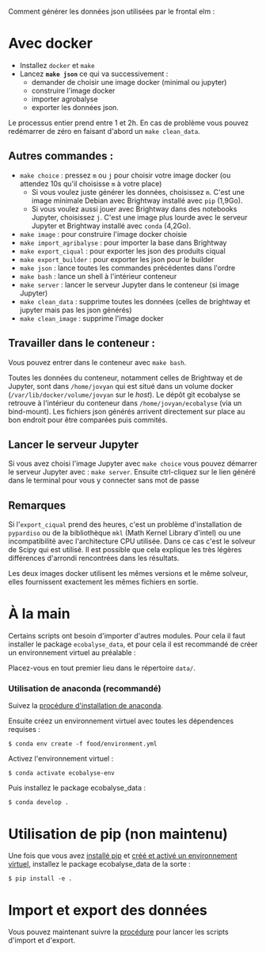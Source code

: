 Comment générer les données json utilisées par le frontal elm :

# Avec docker

* Installez `docker` et `make`
* Lancez **`make json`** ce qui va successivement :
    * demander de choisir une image docker (minimal ou jupyter)
    * construire l'image docker
    * importer agrobalyse
    * exporter les données json.

Le processus entier prend entre 1 et 2h.
En cas de problème vous pouvez redémarrer de zéro en faisant d'abord un `make clean_data`.

## Autres commandes :

* `make choice` : pressez `m` ou `j` pour choisir votre image docker (ou
  attendez 10s qu'il choisisse `m` à votre place)
    * Si vous voulez juste générer les données, choisissez `m`. C'est une image
      minimale Debian avec Brightway installé avec `pip` (1,9Go).
    * Si vous voulez aussi jouer avec Brightway dans des notebooks Jupyter,
      choisissez `j`. C'est une image plus lourde avec le serveur Jupyter et
      Brightway installé avec `conda` (4,2Go).
* `make image` : pour construire l'image docker choisie
* `make import_agribalyse` : pour importer la base dans Brightway
* `make export_ciqual` : pour exporter les json des produits ciqual
* `make export_builder` : pour exporter les json pour le builder
* `make json` : lance toutes les commandes précédentes dans l'ordre
* `make bash` : lance un shell à l'intérieur conteneur
* `make server` : lancer le serveur Jupyter dans le conteneur (si image Jupyter)
* `make clean_data` : supprime toutes les données (celles de brightway et
  jupyter mais pas les json générés)
* `make clean_image` : supprime l'image docker

## Travailler dans le conteneur :

Vous pouvez entrer dans le conteneur avec `make bash`.

Toutes les données du conteneur, notamment celles de Brightway et de Jupyter,
sont dans `/home/jovyan` qui est situé dans un volume docker
(`/var/lib/docker/volume/jovyan` sur le *host*).  Le dépôt git ecobalyse se
retrouve à l'intérieur du conteneur dans `/home/jovyan/ecobalyse` (via un
bind-mount).  Les fichiers json générés arrivent directement sur place au bon
endroit pour être comparées puis commités.

## Lancer le serveur Jupyter

Si vous avez choisi l'image Jupyter avec `make choice` vous pouvez démarrer le
serveur Jupyter avec : `make server`. Ensuite ctrl-cliquez sur le lien généré dans
le terminal pour vous y connecter sans mot de passe

## Remarques

Si l'`export_ciqual` prend des heures, c'est un problème d'installation de
`pypardiso` ou de la bibliothèque `mkl` (Math Kernel Library d'intel) ou une
incompatibilité avec l'architecture CPU utilisée. Dans ce cas c'est le solveur
de Scipy qui est utilisé. Il est possible que cela explique les très légères
différences d'arrondi rencontrées dans les résultats.

Les deux images docker utilisent les mêmes versions et le même solveur, elles fournissent exactement les mêmes fichiers en sortie.


# À la main

Certains scripts ont besoin d'importer d'autres modules. Pour cela il faut
installer le package `ecobalyse_data`, et pour cela il est recommandé de créer un
environnement virtuel au préalable :

Placez-vous en tout premier lieu dans le répertoire `data/`.

### Utilisation de anaconda (recommandé)

Suivez la [procédure d'installation de anaconda](https://docs.conda.io/projects/conda/en/latest/user-guide/install/index.html).

Ensuite créez un environnement virtuel avec toutes les dépendences requises :

    $ conda env create -f food/environment.yml

Activez l'environnement virtuel :

    $ conda activate ecobalyse-env

Puis installez le package ecobalyse_data :

    $ conda develop .

# Utilisation de pip (non maintenu)

Une fois que vous avez [installé
pip](https://pip.pypa.io/en/stable/installation/) et [créé et activé un
environnement
virtuel](https://packaging.python.org/en/latest/tutorials/installing-packages/#creating-and-using-virtual-environments),
installez le package ecobalyse_data de la sorte :

    $ pip install -e .

# Import et export des données

Vous pouvez maintenant suivre la [procédure](food/README.md) pour lancer les scripts d'import et d'export.

